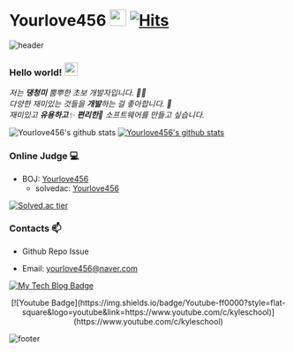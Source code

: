 # Yourlove456&nbsp;<img src="https://github.com/Yourlove456/" width="30px"> [![Hits](https://hits.seeyoufarm.com/api/count/incr/badge.svg?url=https%3A%2F%2Fgithub.com%2FYourlove456%2FYourlove456)](https://hits.seeyoufarm.com) 

![header](https://capsule-render.vercel.app/api?type=wave&color=gradient&height=300&section=header&text=Yourlove456's%20Github&fontSize=40)

### Hello world!&nbsp;<img src="https://github.com/" width="24px">

<p>
  <em>
    저는 <b>댕청미</b> 뿜뿌한 초보 개발자입니다. 👨‍💻 <br>
    다양한 재미있는 것들을 <b>개발</b>하는 걸 좋아합니다. 🎁 <br>
    재미있고 <b>유용하고</b>✨ <b>편리한</b>🎉 소프트웨어를 만들고 싶습니다. 
  </em>  
</p>

![Yourlove456's github stats](https://github-readme-stats.vercel.app/api?username=yourlove456&show_icons=true&theme=tokyonight)
[![Yourlove456's github stats](https://github-readme-stats.vercel.app/api/top-langs/?username=Yourlove456&show_icons=true&hide_border=true&title_color=004386&icon_color=004386&layout=compact)](https://github.com/Yourlove456)
### Online Judge 💻

* BOJ: [Yourlove456](http://icpc.me/Yourlove456)
  * solvedac: [Yourlove456](https://solved.ac/profile/Yourlove456)
  
[![Solved.ac tier](http://mazassumnida.wtf/api/v2/generate_badge?boj=Yourlove456)](https://solved.ac/Yourlove456)
<!--
### Project ⚡

* Development Diary Blog([blog](https://kinetic27.github.io))
* [Unknown to Wellknown](https://github.com/justiceHui/Unknown-To-Wellknown): Advanced Algorithm Introduction
* [814Solver](https://github.com/kimjg1119/814Solver): [BOJ 18789 814-2](https://www.acmicpc.net/problem/18789) solver using Genetic Algorithm
-->

### Contacts 📫

* Github Repo Issue
* Email: yourlove456@naver.com

  <div align=center>
 [![My Tech Blog Badge](http://img.shields.io/badge/-My%20Tech%20blog-black?style=flat-square&logo=github&link=https://yourlove456.github.io/)](https://yourlove456.github.io/)
  </div>
  <div align=center>
 [![Youtube Badge](https://img.shields.io/badge/Youtube-ff0000?style=flat- square&logo=youtube&link=https://www.youtube.com/c/kyleschool)](https://www.youtube.com/c/kyleschool)
</div>	

  
![footer](https://capsule-render.vercel.app/api?type=wave&color=gradient&height=150&section=footer)
